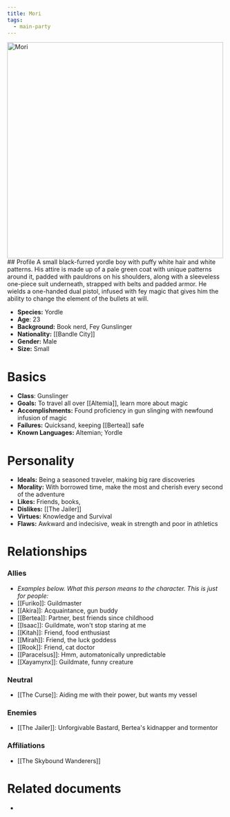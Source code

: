 ```yaml
---
title: Mori
tags:
  - main-party
---
```



<img src="./images/mori.webp" height="500" alt="Mori">
## Profile
A small black-furred yordle boy with puffy white hair and white patterns. His attire is made up of a pale green coat with unique patterns around it, padded with pauldrons on his shoulders, along with a sleeveless one-piece suit underneath, strapped with belts and padded armor. He wields a one-handed dual pistol, infused with fey magic that gives him the ability to change the element of the bullets at will.

- **Species:** Yordle
- **Age**: 23
- **Background:** Book nerd, Fey Gunslinger
- **Nationality:** [[Bandle City]]
- **Gender:** Male
- **Size:** Small
# Basics

- **Class**: Gunslinger
- **Goals:** To travel all over [[Altemia]], learn more about magic
- **Accomplishments:** Found proficiency in gun slinging with newfound infusion of magic
- **Failures:** Quicksand, keeping [[Bertea]] safe
- **Known Languages:** Altemian; Yordle
# Personality

- **Ideals:** Being a seasoned traveler, making big rare discoveries
- **Morality:** With borrowed time, make the most and cherish every second of the adventure
- **Likes:** Friends, books, 
- **Dislikes:** [[The Jailer]]
- **Virtues:** Knowledge and Survival
- **Flaws:** Awkward and indecisive, weak in strength and poor in athletics
# Relationships

### Allies
- *Examples below. What this person means to the character. This is just for people:*
- [[Furiko]]: Guildmaster
- [[Akira]]: Acquaintance, gun buddy
- [[Bertea]]: Partner, best friends since childhood
- [[Isaac]]: Guildmate, won't stop staring at me
- [[Kitah]]: Friend, food enthusiast
- [[Mirah]]: Friend, the luck goddess
- [[Rook]]: Friend, cat doctor
- [[Paracelsus]]: Hmm, automatonically unpredictable
- [[Xayamynx]]: Guildmate, funny creature

### Neutral
- [[The Curse]]: Aiding me with their power, but wants my vessel

### Enemies
- [[The Jailer]]: Unforgivable Bastard, Bertea's kidnapper and tormentor
###  Affiliations
- [[The Skybound Wanderers]]
# Related documents
- 
